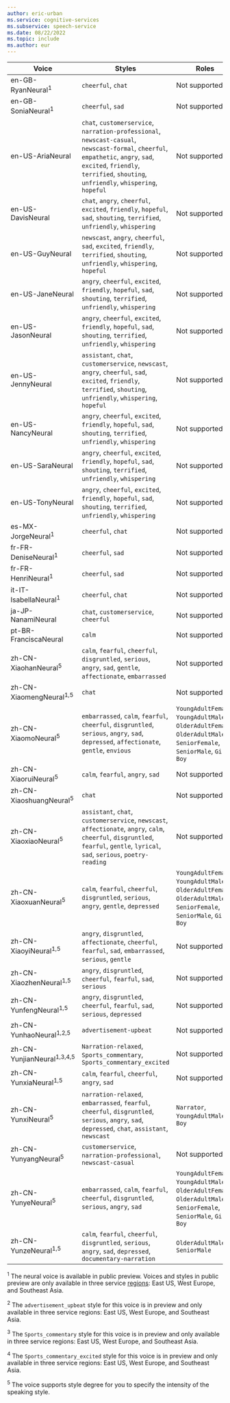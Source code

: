 ```yaml
---
author: eric-urban
ms.service: cognitive-services
ms.subservice: speech-service
ms.date: 08/22/2022
ms.topic: include
ms.author: eur
---
```


| Voice | Styles |Roles |
| ----- | ----- | ----- |
|en-GB-RyanNeural<sup>1</sup>|`cheerful`, `chat`|Not supported|
|en-GB-SoniaNeural<sup>1</sup>|`cheerful`, `sad`|Not supported|
|en-US-AriaNeural|`chat`, `customerservice`, `narration-professional`, `newscast-casual`, `newscast-formal`, `cheerful`, `empathetic`, `angry`, `sad`, `excited`, `friendly`, `terrified`, `shouting`, `unfriendly`, `whispering`, `hopeful`|Not supported|
|en-US-DavisNeural|`chat`, `angry`, `cheerful`, `excited`, `friendly`, `hopeful`, `sad`, `shouting`, `terrified`, `unfriendly`, `whispering`|Not supported|
|en-US-GuyNeural|`newscast`, `angry`, `cheerful`, `sad`, `excited`, `friendly`, `terrified`, `shouting`, `unfriendly`, `whispering`, `hopeful`|Not supported|
|en-US-JaneNeural|`angry`, `cheerful`, `excited`, `friendly`, `hopeful`, `sad`, `shouting`, `terrified`, `unfriendly`, `whispering`|Not supported|
|en-US-JasonNeural|`angry`, `cheerful`, `excited`, `friendly`, `hopeful`, `sad`, `shouting`, `terrified`, `unfriendly`, `whispering`|Not supported|
|en-US-JennyNeural|`assistant`, `chat`, `customerservice`, `newscast`, `angry`, `cheerful`, `sad`, `excited`, `friendly`, `terrified`, `shouting`, `unfriendly`, `whispering`, `hopeful`|Not supported|
|en-US-NancyNeural|`angry`, `cheerful`, `excited`, `friendly`, `hopeful`, `sad`, `shouting`, `terrified`, `unfriendly`, `whispering`|Not supported|
|en-US-SaraNeural|`angry`, `cheerful`, `excited`, `friendly`, `hopeful`, `sad`, `shouting`, `terrified`, `unfriendly`, `whispering`|Not supported|
|en-US-TonyNeural|`angry`, `cheerful`, `excited`, `friendly`, `hopeful`, `sad`, `shouting`, `terrified`, `unfriendly`, `whispering`|Not supported|
|es-MX-JorgeNeural<sup>1</sup>|`cheerful`, `chat`|Not supported|
|fr-FR-DeniseNeural<sup>1</sup>|`cheerful`, `sad`|Not supported|
|fr-FR-HenriNeural<sup>1</sup>|`cheerful`, `sad`|Not supported|
|it-IT-IsabellaNeural<sup>1</sup>|`cheerful`, `chat`|Not supported|
|ja-JP-NanamiNeural|`chat`, `customerservice`, `cheerful`|Not supported|
|pt-BR-FranciscaNeural|`calm`|Not supported|
|zh-CN-XiaohanNeural<sup>5</sup>|`calm`, `fearful`, `cheerful`, `disgruntled`, `serious`, `angry`, `sad`, `gentle`, `affectionate`, `embarrassed`|Not supported|
|zh-CN-XiaomengNeural<sup>1,5</sup>|`chat`|Not supported|
|zh-CN-XiaomoNeural<sup>5</sup>|`embarrassed`, `calm`, `fearful`, `cheerful`, `disgruntled`, `serious`, `angry`, `sad`, `depressed`, `affectionate`, `gentle`, `envious`|`YoungAdultFemale`, `YoungAdultMale`, `OlderAdultFemale`, `OlderAdultMale`, `SeniorFemale`, `SeniorMale`, `Girl`, `Boy`|
|zh-CN-XiaoruiNeural<sup>5</sup>|`calm`, `fearful`, `angry`, `sad`|Not supported|
|zh-CN-XiaoshuangNeural<sup>5</sup>|`chat`|Not supported|
|zh-CN-XiaoxiaoNeural<sup>5</sup>|`assistant`, `chat`, `customerservice`, `newscast`, `affectionate`, `angry`, `calm`, `cheerful`, `disgruntled`, `fearful`, `gentle`, `lyrical`, `sad`, `serious`, `poetry-reading`|Not supported|
|zh-CN-XiaoxuanNeural<sup>5</sup>|`calm`, `fearful`, `cheerful`, `disgruntled`, `serious`, `angry`, `gentle`, `depressed`|`YoungAdultFemale`, `YoungAdultMale`, `OlderAdultFemale`, `OlderAdultMale`, `SeniorFemale`, `SeniorMale`, `Girl`, `Boy`|
|zh-CN-XiaoyiNeural<sup>1,5</sup>|`angry`, `disgruntled`, `affectionate`, `cheerful`, `fearful`, `sad`, `embarrassed`, `serious`, `gentle`|Not supported|
|zh-CN-XiaozhenNeural<sup>1,5</sup>|`angry`, `disgruntled`, `cheerful`, `fearful`, `sad`, `serious`|Not supported|
|zh-CN-YunfengNeural<sup>1,5</sup>|`angry`, `disgruntled`, `cheerful`, `fearful`, `sad`, `serious`, `depressed`|Not supported|
|zh-CN-YunhaoNeural<sup>1,2,5</sup>|`advertisement-upbeat`|Not supported|
|zh-CN-YunjianNeural<sup>1,3,4,5</sup>|`Narration-relaxed`, `Sports_commentary`, `Sports_commentary_excited`|Not supported|
|zh-CN-YunxiaNeural<sup>1,5</sup>|`calm`, `fearful`, `cheerful`, `angry`, `sad`|Not supported|
|zh-CN-YunxiNeural<sup>5</sup>|`narration-relaxed`, `embarrassed`, `fearful`, `cheerful`, `disgruntled`, `serious`, `angry`, `sad`, `depressed`, `chat`, `assistant`, `newscast`|`Narrator`, `YoungAdultMale`, `Boy`|
|zh-CN-YunyangNeural<sup>5</sup>|`customerservice`, `narration-professional`, `newscast-casual`|Not supported|
|zh-CN-YunyeNeural<sup>5</sup>|`embarrassed`, `calm`, `fearful`, `cheerful`, `disgruntled`, `serious`, `angry`, `sad`|`YoungAdultFemale`, `YoungAdultMale`, `OlderAdultFemale`, `OlderAdultMale`, `SeniorFemale`, `SeniorMale`, `Girl`, `Boy`|
|zh-CN-YunzeNeural<sup>1,5</sup>|`calm`, `fearful`, `cheerful`, `disgruntled`, `serious`, `angry`, `sad`, `depressed`, `documentary-narration`|`OlderAdultMale`, `SeniorMale`|

<sup>1</sup> The neural voice is available in public preview. Voices and styles in public preview are only available in three service [regions](../../regions.md): East US, West Europe, and Southeast Asia. 

<sup>2</sup> The `advertisement_upbeat` style for this voice is in preview and only available in three service regions: East US, West Europe, and Southeast Asia.

<sup>3</sup> The `Sports_commentary` style for this voice is in preview and only available in three service regions: East US, West Europe, and Southeast Asia.

<sup>4</sup> The `Sports_commentary_excited` style for this voice is in preview and only available in three service regions: East US, West Europe, and Southeast Asia.

<sup>5</sup> The voice supports style degree for you to specify the intensity of the speaking style. 
